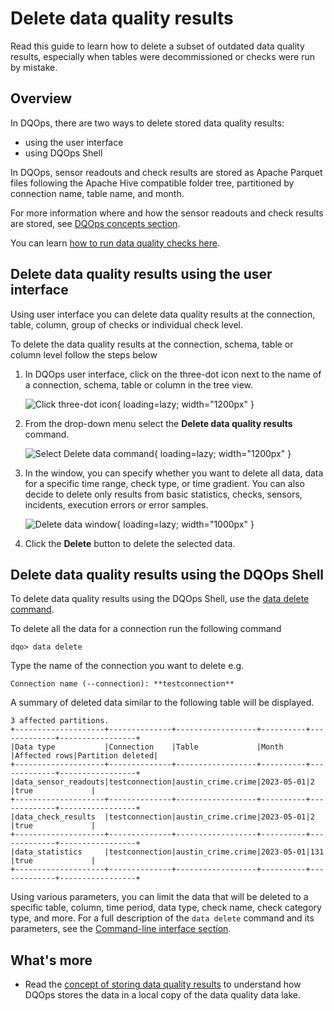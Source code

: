 # Delete data quality results
Read this guide to learn how to delete a subset of outdated data quality results, especially when tables were decommissioned or checks were run by mistake.

## Overview

In DQOps, there are two ways to delete stored data quality results:

- using the user interface 
- using DQOps Shell

In DQOps, sensor readouts and check results are stored as Apache Parquet files following the Apache
Hive compatible folder tree, partitioned by connection name, table name, and month.

For more information where and how the sensor readouts and check results are stored, see [DQOps concepts section](../dqo-concepts/data-storage-of-data-quality-results.md).

You can learn [how to run data quality checks here](run-data-quality-checks.md).


## Delete data quality results using the user interface

Using user interface you can delete data quality results at the connection, table, column, group of checks or individual check level.

To delete the data quality results at the connection, schema, table or column level follow the steps below

1. In DQOps user interface, click on the three-dot icon next to the name of a connection, schema, table or column in the tree view.

    ![Click three-dot icon](https://dqops.com/docs/images/working-with-dqo/delete-data-quality-results/click-three-dot-icon2.png){ loading=lazy; width="1200px" }

2. From the drop-down menu select the **Delete data quality results** command.

    ![Select Delete data command](https://dqops.com/docs/images/working-with-dqo/delete-data-quality-results/delete-data-command2.png){ loading=lazy; width="1200px" }
   
3. In the window, you can specify whether you want to delete all data, data for a specific time range, check type, or time gradient.
    You can also decide to delete only results from basic statistics, checks, sensors, incidents, execution errors or error samples.

    ![Delete data window](https://dqops.com/docs/images/working-with-dqo/delete-data-quality-results/delete-data-window3.png){ loading=lazy; width="1000px" }

4. Click the **Delete** button to delete the selected data.


##  Delete data quality results using the DQOps Shell

To delete data quality results using the DQOps Shell, use the [data delete command](../command-line-interface/data.md). 

To delete all the data for a connection run the following command

```
dqo> data delete
```

Type the name of the connection you want to delete e.g. 

```
Connection name (--connection): **testconnection**
```

A summary of deleted data similar to the following table will be displayed.

```
3 affected partitions.
+--------------------+--------------+------------------+----------+-------------+-----------------+
|Data type           |Connection    |Table             |Month     |Affected rows|Partition deleted|
+--------------------+--------------+------------------+----------+-------------+-----------------+
|data_sensor_readouts|testconnection|austin_crime.crime|2023-05-01|2            |true             |
+--------------------+--------------+------------------+----------+-------------+-----------------+
|data_check_results  |testconnection|austin_crime.crime|2023-05-01|2            |true             |
+--------------------+--------------+------------------+----------+-------------+-----------------+
|data_statistics     |testconnection|austin_crime.crime|2023-05-01|131          |true             |
+--------------------+--------------+------------------+----------+-------------+-----------------+
```

Using various parameters, you can limit the data that will be deleted to a specific table, column, time period, data type,
check name, check category type, and more. For a full description of the `data delete` command and its parameters, see the [Command-line interface section](../command-line-interface/data.md).

## What's more

- Read the [concept of storing data quality results](../dqo-concepts/data-storage-of-data-quality-results.md) to understand
  how DQOps stores the data in a local copy of the data quality data lake.
